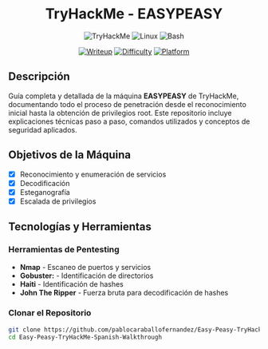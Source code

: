 <div align="center">

#  TryHackMe - EASYPEASY  

</div>
<div align="center">

![TryHackMe](https://img.shields.io/badge/TryHackMe-212C42?style=for-the-badge&logo=tryhackme&logoColor=white)
![Linux](https://img.shields.io/badge/Linux-FCC624?style=for-the-badge&logo=linux&logoColor=black)
![Bash](https://img.shields.io/badge/Bash-4EAA25?style=for-the-badge&logo=gnu-bash&logoColor=white)

[![Writeup](https://img.shields.io/badge/Writeup-Complete-success?style=for-the-badge)](https://github.com/tuusuario/ide-writeup)
[![Difficulty](https://img.shields.io/badge/Difficulty-Easy-blue?style=for-the-badge)](https://tryhackme.com/room/ide)
[![Platform](https://img.shields.io/badge/Platform-Linux-orange?style=for-the-badge)](https://tryhackme.com)

</div>

##  Descripción

Guía completa y detallada de la máquina **EASYPEASY** de TryHackMe, documentando todo el proceso de penetración desde el reconocimiento inicial hasta la obtención de privilegios root. Este repositorio incluye explicaciones técnicas paso a paso, comandos utilizados y conceptos de seguridad aplicados.

##  Objetivos de la Máquina

- [x] Reconocimiento y enumeración de servicios
- [x] Decodificación
- [x] Esteganografía
- [x] Escalada de privilegios

## Tecnologías y Herramientas

### Herramientas de Pentesting
- **Nmap** - Escaneo de puertos y servicios
- **Gobuster:** - Identificación de directorios
- **Haiti** - Identificación de hashes
- **John The Ripper** - Fuerza bruta para decodificación de hashes

  
### Clonar el Repositorio
```bash
git clone https://github.com/pablocaraballofernandez/Easy-Peasy-TryHackMe-Spanish-Walkthrough.git 
cd Easy-Peasy-TryHackMe-Spanish-Walkthrough
